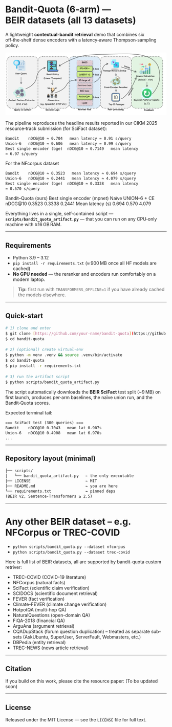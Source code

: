 # Bandit‑Quota (6‑arm) — BEIR datasets (all 13 datasets)

A lightweight **contextual‑bandit retrieval** demo that combines six off‑the‑shelf dense encoders with a latency‑aware Thompson‑sampling policy.

![optional alt text](bandit-quota/bandit-quota/Bandit.png)


The pipeline reproduces the headline results reported in our CIKM 2025 resource‑track submission (for SciFact dataset):

```
Bandit    nDCG@10 ≈ 0.704   mean latency ≈ 0.91 s/query
Union‑6   nDCG@10 ≈ 0.606   mean latency ≈ 0.99 s/query
Best single encoder (bge)  nDCG@10 ≈ 0.7149   mean latency ≈ 6.97 s/query
```
For the NFcorpus dataset
```
Bandit    nDCG@10 ≈ 0.3523   mean latency ≈ 0.694 s/query
Union‑6   nDCG@10 ≈ 0.2441   mean latency ≈ 4.079 s/query
Best single encoder (bge)  nDCG@10 ≈ 0.3338   mean latency ≈ 0.570 s/query
```

Bandit–Quota (ours)
Best single encoder (mpnet) Naïve UNION–6 + CE
nDCG@10
0.3523 0.3338 0.2441
Mean latency (s)
0.694 0.570 4.079

Everything lives in a single, self‑contained script — **`scripts/bandit_quota_artifact.py`** — that you can run on any CPU‑only machine with ≥16 GB RAM.

---

## Requirements

* Python 3.9 – 3.12
* `pip install -r requirements.txt` (≈ 900 MB once all HF models are cached)
* **No GPU needed** — the reranker and encoders run comfortably on a modern laptop.

> **Tip:** first run with `TRANSFORMERS_OFFLINE=1` if you have already cached the models elsewhere.

---

## Quick‑start

```bash
# 1) clone and enter
$ git clone [https://github.com/your‑name/bandit‑quota](https://github.com/skcpda/bandit-quota)
$ cd bandit‑quota

# 2) (optional) create virtual‑env
$ python -m venv .venv && source .venv/bin/activate
$ cd bandit-quota
$ pip install -r requirements.txt

# 3) run the artifact script
$ python scripts/bandit_quota_artifact.py
```

The script automatically downloads the **BEIR SciFact** test split (\~9 MB) on first launch, produces per‑arm baselines, the naïve union run, and the Bandit‑Quota scores.

Expected terminal tail:

```
=== SciFact test (300 queries) ===
Bandit    nDCG@10 0.7043   mean lat 0.907s
Union‑6   nDCG@10 0.4908   mean lat 6.970s
...
```

---

## Repository layout (minimal)

```
├── scripts/
│   └── bandit_quota_artifact.py   ← the only executable
├── LICENSE                        ← MIT
├── README.md                      ← you are here
└── requirements.txt               ← pinned deps (BEIR v2, Sentence‑Transformers ≥ 2.5)
```
---


# Any other BEIR dataset – e.g. NFCorpus or TREC-COVID
* `python scripts/bandit_quota.py --dataset nfcorpus`
* `python scripts/bandit_quota.py --dataset trec-covid`


Here is full list of BEIR datasets, all are supported by bandit-quota custom retriver:
* TREC-COVID (COVID-19 literature)
* NFCorpus (natural facts)
* SciFact (scientific claim verification)
* SCIDOCS (scientific document retrieval)
* FEVER (fact verification)
* Climate-FEVER (climate change verification)
* HotpotQA (multi-hop QA)
* NaturalQuestions (open-domain QA)
* FiQA-2018 (financial QA)
* ArguAna (argument retrieval)
* CQADupStack (forum question duplication) – treated as separate sub-sets (AskUbuntu, SuperUser, ServerFault, Webmasters, etc.)
* DBPedia (entity retrieval)
* TREC-NEWS (news article retrieval)
---

## Citation

If you build on this work, please cite the resource paper: (To be updated soon)

---

## License

Released under the MIT License — see the `LICENSE` file for full text.
